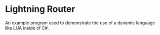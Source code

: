# Lightning Router

An example program used to demonstrate the use of a dynamic language like LUA inside of C#.
